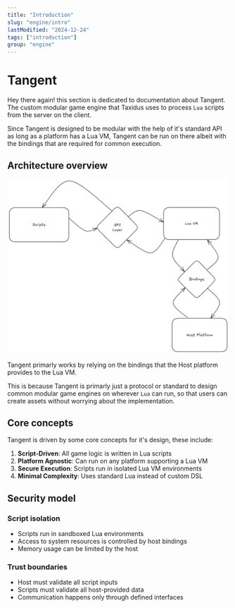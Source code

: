 ```yaml
---
title: "Introduction"
slug: "engine/intro"
lastModified: "2024-12-24"
tags: ["introduction"]
group: "engine"
---
```


# Tangent

Hey there again! this section is dedicated to documentation about Tangent.
The custom modular game engine that Taxidus uses to process `Lua` scripts
from the server on the client.

Since Tangent is designed to be modular with the help of it's standard API
as long as a platform has a Lua VM, Tangent can be run on there albeit with
the bindings that are required for common execution.

## Architecture overview

![Diagram](./images/diagram.jpeg)

Tangent primarly works by relying on the bindings that the Host platform provides
to the Lua VM.

This is because Tangent is primarly just a protocol or standard to
design common modular game engines on wherever `Lua` can run, so that users can
create assets without worrying about the implementation.

## Core concepts

Tangent is driven by some core concepts for it's design, these include:

1. **Script-Driven**: All game logic is written in Lua scripts
2. **Platform Agnostic**: Can run on any platform supporting a Lua VM
3. **Secure Execution**: Scripts run in isolated Lua VM environments
4. **Minimal Complexity**: Uses standard Lua instead of custom DSL

## Security model

### Script isolation

- Scripts run in sandboxed Lua environments
- Access to system resources is controlled by host bindings
- Memory usage can be limited by the host

### Trust boundaries

- Host must validate all script inputs
- Scripts must validate all host-provided data
- Communication happens only through defined interfaces